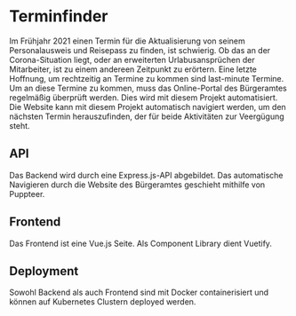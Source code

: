 # Terminfinder

Im Frühjahr 2021 einen Termin für die Aktualisierung von seinem Personalausweis und Reisepass zu finden, ist schwierig. Ob das an der Corona-Situation liegt, oder an erweiterten Urlabusansprüchen der Mitarbeiter, ist zu einem andereen Zeitpunkt zu erörtern.
Eine letzte Hoffnung, um rechtzeitig an Termine zu kommen sind last-minute Termine. Um an diese Termine zu kommen, muss das Online-Portal des Bürgeramtes regelmäßig überprüft werden.
Dies wird mit diesem Projekt automatisiert. Die Website kann mit diesem Projekt automatisch navigiert werden, um den nächsten Termin herauszufinden, der für beide Aktivitäten zur Veergügung steht.

## API

Das Backend wird durch eine Express.js-API abgebildet. Das automatische Navigieren durch die Website des Bürgeramtes geschieht mithilfe von Puppteer.

## Frontend

Das Frontend ist eine Vue.js Seite. Als Component Library dient Vuetify.

## Deployment

Sowohl Backend als auch Frontend sind mit Docker containerisiert und können auf Kubernetes Clustern deployed werden.
